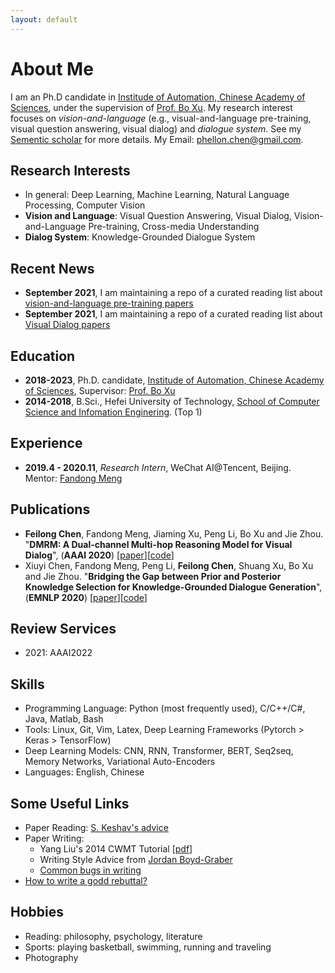 ```yaml
---
layout: default
---
```


# About Me
I am an Ph.D candidate in [Institude of Automation, Chinese Academy of Sciences](http://www.ia.cas.cn), under the supervision of [Prof. Bo Xu](http://people.ucas.ac.cn/~xubo). My research interest focuses on *vision-and-language* (e.g., visual-and-language pre-training, visual question answering, visual dialog) and *dialogue system*. See my [Sementic scholar](https://www.semanticscholar.org/author/Feilong-Chen/49102717) for more details. My Email: [phellon.chen@gmail.com](mailto:phellon.chen@gmail.com).

## Research Interests
* In general: Deep Learning, Machine Learning, Natural Language Processing, Computer Vision
* **Vision and Language**: Visual Question Answering, Visual Dialog, Vision-and-Language Pre-training, Cross-media Understanding
* **Dialog System**: Knowledge-Grounded Dialogue System


## Recent News
* **September 2021**, I am maintaining a repo of a curated reading list about [vision-and-language pre-training papers](https://github.com/phellonchen/awesome-Vision-and-Language-Pre-training)
* **September 2021**, I am maintaining a repo of a curated reading list about [Visual Dialog papers](https://github.com/phellonchen/awesome-visual-dialog)


<!-- * **Aug 2021**, our CodeT5 paper has been accepted by EMNLP 2021!
* **April 2021**, research work during Amazon AI internship has been accepted by NAACL 2021 and ICASSP 2021
* **Jan 2021**, join Salesforce Research Asia as an Applied Scientist
* **01/12/2020**, I have passed my PHD oral thesis defense! The presentation slide is released at [here](https://yuewang-cuhk.github.io/file/thesis_slide_Yue_final_resize.pdf)
* **24/11/2020**, our cross-media keyphrase prediction (CMKP) code has been released at [here](https://github.com/yuewang-cuhk/CMKP)
* **08/10/2020**, our VD-BERT code has been released at [here](https://github.com/salesforce/VD-BERT)
* **15/09/2020**, two long papers are accepted by EMNLP 2020
* **June 2020**, I am maintaining a repo of a curated reading list about [vision-language pretraining papers](https://github.com/yuewang-cuhk/awesome-vision-language-pretraining-papers)
* **30/09/2019**, join Salesforce Research Singapore as a research intern
* **27/07/2019**, attend ACL 2019 in Florence, Italy
* **30/05/2019**, attend NAACL 2019 in Minneapolis, USA -->

## Education
* **2018-2023**, Ph.D. candidate, [Institude of Automation, Chinese Academy of Sciences](http://www.ia.cas.cn), Supervisor: [Prof. Bo Xu](http://people.ucas.ac.cn/~xubo)
* **2014-2018**, B.Sci., Hefei University of Technology, [School of Computer Science and Infomation Enginering](http://ci.hfut.edu.cn/). (Top 1)

## Experience
* **2019.4 - 2020.11**, _Research Intern_, WeChat AI@Tencent, Beijing. Mentor: [Fandong Meng](http://fandongmeng.github.io/)

<!-- * **Spring 2016**, _Visiting Student_, Department of Electrical and Computer Engineering@Brigham Young University, Utah, USA. Advisor: [Prof. Brent Nelson](https://ece.byu.edu/faculty/brent_nelson)
* **Summer 2017**, _Project Collaborator_, 2012 Lab@Huawei, Shenzhen
* **Summer 2018**, _Research Intern_, NLP Center@Tencent AI Lab, Shenzhen. Mentor: [Prof. Jing Li](http://www4.comp.polyu.edu.hk/~jing1li/)
* **Summer 2019**, _Research Intern_, Salesforce Research Asia, Singapore. Mentor: [Prof. Steven Hoi](https://sites.google.com/view/stevenhoi/home) and [Prof. Shafiq Rayhan Joty](https://raihanjoty.github.io/)
* **Summer 2020**, _Applied Scientist Intern_, Amazon AWS AI Lab, California, USA. Mentor: [Marcello Federico](https://sites.google.com/site/marcellofedericohome/) and Hoang Cuong -->

## Publications 
* **Feilong Chen**, Fandong Meng, Jiaming Xu, Peng Li, Bo Xu and Jie Zhou. "**DMRM: A Dual-channel Multi-hop Reasoning Model for Visual Dialog**", (**AAAI 2020**) \[[paper](https://arxiv.org/abs/1912.08360)\]\[[code](https://github.com/phellonchen/DMRM)\]
* Xiuyi Chen, Fandong Meng, Peng Li, **Feilong Chen**, Shuang Xu, Bo Xu and Jie Zhou. "**Bridging the Gap between Prior and Posterior Knowledge Selection for Knowledge-Grounded Dialogue Generation**", (**EMNLP 2020**) \[[paper](https://www.aclweb.org/anthology/2020.emnlp-main.275.pdf)\]\[[code](https://github.com/youngornever/bridge_latent_knowledge_selection_gap_for_conversation)\]


<!-- * **Yue Wang**, Weishi Wang, Shafiq Joty, and Steven C.H. Hoi. "**CodeT5: Identifier-aware Unified Pre-trained Encoder-Decoder Models for Code Understanding and Generation**", (**EMNLP 2021**) \[[paper](https://arxiv.org/abs/2109.00859)\]\[[code](https://github.com/salesforce/CodeT5)\]\[[blog](https://blog.einstein.ai/codet5/)\]\[[media](https://venturebeat.com/2021/09/07/salesforces-codet5-system-can-understand-and-generate-code/)\]
* **Yue Wang**, Cuong Hoang, and Marcello Federico. "**Towards Modeling the Style of Translators in Neural Machine Translation**". (**NAACL 2021**) \[[paper](https://www.amazon.science/publications/towards-modeling-the-style-of-translators-in-neural-machine-translation)\]
* Surafel M Lakew, Marcello Federico, **Yue Wang**, Cuong Hoang, Yogesh Virkar, Roberto Barra-Chicote, Robert Enyedi. "**Machine Translation Verbosity Control for Automatic Dubbing**". (**ICASSP 2021**) \[[paper](https://ieeexplore.ieee.org/abstract/document/9414411)\]
* **Yue Wang**, Shafiq Joty, Michael R. Lyu, Irwin King, Caiming Xiong, and Steven C.H. Hoi. **VD-BERT: A Unified Vision and Dialog Transformer with BERT**. (**EMNLP 2020**, our VD-BERT has been ranked No.1 in the [Visual Dialog leaderboard](https://evalai.cloudcv.org/web/challenges/challenge-page/161/leaderboard/483) from 01/2020-05/2020).\[[paper](https://arxiv.org/abs/2004.13278)\]\[[code](https://github.com/salesforce/VD-BERT)\]\[[slide](https://yuewang-cuhk.github.io/file/vdbert_emnlp20_yue_resize.pdf)\]\[[zhihu](https://zhuanlan.zhihu.com/p/141605303)\]\[[video](https://virtual.2020.emnlp.org/paper_main.355.html)\]
* **Yue Wang**, Jing Li, Michael Lyu and Irwin King. **Cross-Media Keyphrase Prediction: A Unified Framework with Multi-Modality Multi-Head Attention and Image Wordings**. (**EMNLP2020**)\[[paper](https://arxiv.org/abs/2011.01565)\]\[[code](https://github.com/yuewang-cuhk/CMKP)\]\[[slide](https://yuewang-cuhk.github.io/file/cmkp_emnlp20_yue_resize.pdf)\]\[[video](https://virtual.2020.emnlp.org/paper_main.3088.html)\]
* **Yue Wang**, Jing Li, Hou Pong Chan, Irwin King, Michael R. Lyu, Shuming Shi. **Topic-Aware Neural Keyphrase Generation for Social Media Language**. Florence, Italy (**ACL 2019**). \[[paper](https://www.aclweb.org/anthology/P19-1240)\]\[[code](https://github.com/yuewang-cuhk/TAKG)\]\[[poster](https://yuewang-cuhk.github.io/file/ACL2019_yuewang_final.pdf)\]
* **Yue Wang**, Jing Li, Irwin King, Michael R. Lyu, Shuming Shi. **Microblog Hashtag Generation via Encoding Conversation Contexts**. Minneapolis, USA (**NAACL-HLT 2019**, Oral).  \[[paper](https://www.aclweb.org/anthology/N19-1164)\]\[[code](https://github.com/yuewang-cuhk/HashtagGeneration)\]\[[slide](https://yuewang-cuhk.github.io/file/naacl19_slide.pdf)\]\[[video](https://vimeo.com/364687803)\]
* Jian Li, **Yue Wang**, Michael R. Lyu, Irwin King. **Code Completion with Neural Attention and Pointer Networks**. Stockholm, Sweden (**IJCAI 2018**, Oral). \[[paper](https://www.ijcai.org/proceedings/2018/0578.pdf)\]\[[slide](https://yuewang-cuhk.github.io/file/ijcai18_slide.pdf)\]
* **Yue Wang**, Zibin Zheng, Michael R. Lyu. **Entropy-based Service Selection with Uncertain QoS for Mobile Cloud Computing**.  Hangzhou, China (**IEEE CIC 2015**).  -->

<!-- ## Selected Awards
* 2013, National Scholarship awarded by The Ministry of Education, China (Top 1)
* 2014, 2015, National Endeavor Fellowship awarded by The Ministry of Education, China (Top 3)
* 2015, Honorable Mention in Mathematical Contest in Modeling
* 2015, Third Prize in the 13th Guangdong Collegiate Programming Contest (ACM-ICPC GDCPC’2015)  
* 2016, Outstanding Graduate Student of Sun Yat-sen University (Top 3) 
* 2016-2020, CUHK Postgraduate Student Scholarship -->

## Review Services
<!-- \* denotes being a Reviewer, otherwise being a Subreviewer: -->
* 2021: AAAI2022

## Skills
* Programming Language: Python (most frequently used), C/C++/C#, Java, Matlab, Bash
* Tools: Linux, Git, Vim, Latex, Deep Learning Frameworks (Pytorch > Keras > TensorFlow)
* Deep Learning Models: CNN, RNN, Transformer, BERT, Seq2seq, Memory Networks, Variational Auto-Encoders
* Languages: English, Chinese


<!-- ## Teaching Assistance
* ENGG1000: IT Workshop about Advanced Excel (2018-2019)
* CSCI1510: Computer Principles and C Programming (Spring 2019)
* CSCI1120: Introduction to Computing Using C++ (Fall 2018)
* CSCI4140: Open-source Software Project Development (Spring 2018)
* ENGG1410A: Linear Algebra and Vector Calculus for Engineers (Spring 2017)
* ENGG2440A: Discrete Mathematics for Engineers	(Fall 2016) -->

## Some Useful Links
* Paper Reading: [S. Keshav's advice](https://web.stanford.edu/class/ee384m/Handouts/HowtoReadPaper.pdf)
* Paper Writing:
  - Yang Liu's 2014 CWMT Tutorial \[[pdf](http://nlp.csai.tsinghua.edu.cn/~ly/talks/cwmt14_tut.pdf)\]
  - Writing Style Advice from [Jordan Boyd-Graber](http://users.umiacs.umd.edu/~jbg/static/style.html)
  - [Common bugs in writing](http://www.cs.columbia.edu/~hgs/etc/writing-bugs.html)
* [How to write a godd rebuttal?](https://medium.com/@deviparikh/how-we-write-rebuttals-dc84742fece1)  


## Hobbies
* Reading: philosophy, psychology, literature
* Sports: playing basketball, swimming, running and traveling
* Photography


